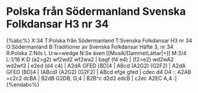 # Polska från Södermanland Svenska Folkdansar H3 nr 34

{%abc%}
X:34
T:Polska från Södermanland
T:Svenska Folkdansar H3 nr 34
O:Södermanland
B:Traditioner av Svenska Folkdansar Häfte 3, nr 34
R:Polska
Z:Nils L
U:w=wedge
N:Se även [[Musik/DammetLättar|+]]
M:3/4
L:1/16
K:D
(a2>g2) wf2wd2 wf2wa2 | bagf (f4 e4) | (f2>e2) wd2wA2 wd2wf2 | e2ed (d4 c4)  |
A2dA GFED [BD]4 | ABcd (A2G2) (G2F2) | A2dA GFED [BD]4 | (ABcd) (A2G2) (G2F2) |
ABcd efge gfed | cdec d4 D4 :: A2AB =c2c2 dcBA | B2dB G2DB, G,4 | 
B2B^c d2d2 edcB | c2ec A2EC A,4 :|
{%endabc%}
